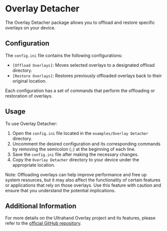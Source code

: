 # Overlay Detacher

The Overlay Detacher package allows you to offload and restore specific overlays on your device.

## Configuration

The `config.ini` file contains the following configurations:

- `[Offload Overlays]`: Moves selected overlays to a designated offload directory.
- `[Restore Overlays]`: Restores previously offloaded overlays back to their original location.

Each configuration has a set of commands that perform the offloading or restoration of overlays.

## Usage

To use Overlay Detacher:

1. Open the `config.ini` file located in the `examples/Overlay Detacher` directory.
2. Uncomment the desired configuration and its corresponding commands by removing the semicolon (`;`) at the beginning of each line.
3. Save the `config.ini` file after making the necessary changes.
4. Copy the `Overlay Detacher` directory to your device under the appropriate location.

Note: Offloading overlays can help improve performance and free up system resources, but it may also affect the functionality of certain features or applications that rely on those overlays. Use this feature with caution and ensure that you understand the potential implications.

## Additional Information

For more details on the Ultrahand Overlay project and its features, please refer to the [official GitHub repository](https://github.com/ppkantorski/Ultrahand-Overlay).
